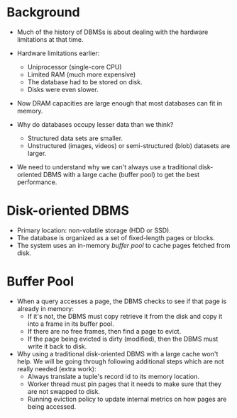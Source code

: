 # Background
* Much of the history of DBMSs is about dealing with the hardware limitations at that time.
* Hardware limitations earlier:
    * Uniprocessor (single-core CPU)
    * Limited RAM (much more expensive)
    * The database had to be stored on disk.
    * Disks were even slower.

* Now DRAM capacities are large enough that most databases can fit in memory.
* Why do databases occupy lesser data than we think?
    * Structured data sets are smaller.
    * Unstructured (images, videos) or semi-structured (blob) datasets are larger.

* We need to understand why we can't always use a traditional disk-oriented DBMS with a large cache (buffer pool) to get the best performance.

# Disk-oriented DBMS
* Primary location: non-volatile storage (HDD or SSD).
* The database is organized as a set of fixed-length pages or blocks.
* The system uses an in-memory *buffer pool* to cache pages fetched from disk.

# Buffer Pool
* When a query accesses a page, the DBMS checks to see if that page is already in memory:
    * If it's not, the DBMS must copy retrieve it from the disk and copy it into a frame in its buffer pool.
    * If there are no free frames, then find a page to evict.
    * If the page being evicted is dirty (modified), then the DBMS must write it back to disk.
* Why using a traditional disk-oriented DBMS with a large cache won't help. We will be going through following additional steps which are not really needed (extra work):
    * Always translate a tuple's record id to its memory location.
    * Worker thread must pin pages that it needs to make sure that they are not swapped to disk.
    * Running eviction policy to update internal metrics on how pages are being accessed. 